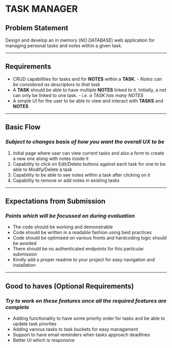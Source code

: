 # TASK MANAGER

## Problem Statement
Design and develop an in memory (*NO DATABASE*) web application for managing personal tasks and notes within a given task.

---

## Requirements
- CRUD capabilities for tasks and for **NOTES** within a **TASK**. - *Notes can be considered as descriptors to that task*
- A **TASK** should be able to have multiple **NOTES** linked to it. Initially, a not can only be linked to one task. - *i.e. a TASK has many NOTES*
- A simple UI for the user to be able to view and interact with **TASKS** and **NOTES**

---

## Basic Flow
### *Subject to changes basis of how you want the overall UX to be*
1. Initial page where user can view current tasks and also a form to create a new one along with notes inside it
2. Capability to click on Edit/Delete buttons against each task for one to be able to Modify/Delete a task
3. Capability to be able to see notes within a task after clicking on it
4. Capability to remove or add notes in existing tasks

---

## Expectations from Submission
### *Points which will be focussed on during evaluation*
- The code should be working and demonstrable
- Code should be written in a readable fashion using best practices
- Code should be optimised on various fronts and hardcoding logic should be avoided
- There should be no authenticated endpoints for this particular submission
- Kindly add a proper readme to your project for easy navigation and installation

---

## Good to haves (Optional Requirements)
### *Try to work on these features once all the required features are complete*
- Adding functionality to have some priority order for tasks and be able to update task priorites
- Adding various tasks to task buckets for easy management
- Support to have email reminders when tasks approach deadlines
- Better UI which is responsive
